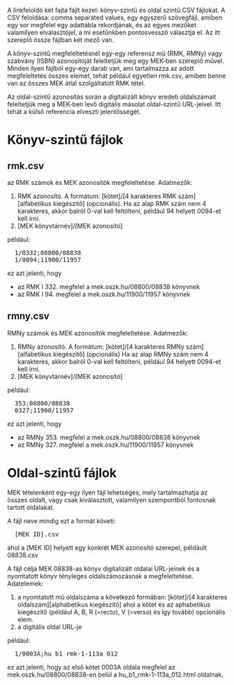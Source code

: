A linkfeloldó két fajta fájlt kezel: könyv-szintű és oldal szintű CSV fájlokat. A CSV 
feloldása: comma separated values, egy egyszerű szövegfájl, amiben egy sor megfelel egy 
adattábla rekordjának, és az egyes mezőket valamilyen elválasztójel, a mi esetünkben
pontosvessző választja el. Az itt szereplő össze fájlban két mező van.

A könyv-szintű megfeleltetésnél egy-egy referensz mű (RMK, RMNy) vagy szabvány (ISBN) azonosítóját
feleltetjük meg egy MEK-ben szereplő művel. Minden ilyen fájlból egy-egy darab van, ami tartalmazza
az adott megfeleltetés összes elemét, tehát például egyetlen rmk.csv, amiben benne van az összes MEK
átlal szolgáltatott RMK tétel.

Az oldal-szintű azonosítás során a digitalizált könyv eredeti oldalszámait feleltetjük meg 
a MEK-ben levő digitális másolat oldal-szintű URL-jeivel. Itt tehát a külső referencia elveszti 
jelentősségét.

# Könyv-szintű fájlok

## rmk.csv
az RMK számok és MEK azonosítók megfeleltetése. Adatmezők:

1) RMK azonosító. A formátum: [kötet]/[4 karakteres RMK szám][alfabetikus kiegészítő] (opcionális). 
Ha az alap RMK szám nem 4 karakteres, akkor balról 0-val kell feltölteni, például 94 helyett 0094-et kell
írni.
2) [MEK könyvtárnév]/[MEK azonosító]

például:
<pre>
  1/0332;08800/08838
  1/0094;11900/11957
</pre>
ez azt jelenti, hogy 
* az RMK I 332. megfelel a mek.oszk.hu/08800/08838 könyvnek
* az RMK I 94. megfelel a mek.oszk.hu/11900/11957 könyvnek

## rmny.csv
RMNy számok és MEK azonosítók megfeleltetése. Adatmezők:

1) RMNy azonosító. A formátum: [kötet]/[4 karakteres RMNy szám][alfabetikus kiegészítő] (opcionális)
Ha az alap RMNy szám nem 4 karakteres, akkor balról 0-val kell feltölteni, például 94 helyett 0094-et kell
írni.
2) [MEK könyvtárnév]/[MEK azonosító]

például:
<pre>
  353;08800/08838
  0327;11900/11957
</pre>
ez azt jelenti, hogy
* az RMNy 353. megfelel a mek.oszk.hu/08800/08838 könyvnek
* az RMNy 327. megfelel a mek.oszk.hu/11900/11957 könyvnek

# Oldal-szintű fájlok

MEK tételenként egy-egy ilyen fájl lehetséges, mely tartalmazhatja az összes oldalt, vagy csak kiválasztott,
valamilyen szempontból fontosnak tartott oldalakat.

A fájl neve mindig ezt a formát követi:
<pre>
  [MEK ID].csv
</pre>
ahol a [MEK ID] helyett egy konkrét MEK azonosító szerepel, példáult 08838.csv

A fájl célja MEK 08838-as könyv digitalizált oldalai URL-jeinek és a nyomtatott könyv tényleges
oldalszámozásnak a megfeleltetése. Adatelemek:

1) a nyomtatott mű oldalszáma a következő formában: 
[kötet]/[4 karakteres oldalszám][alphabetikus kiegészítő] ahol a kötet és az aphabetikus kiegészítő
(például A, B, R (=recto), V (=verso) és így tovább) opcionális elem.
2) a digitális oldal URL-je

például:
<pre>
  1/0003A;hu_b1_rmk-1-113a_012
</pre>
ez azt jelenti, hogy az első kötet 0003A oldala megfelel az mek.oszk.hu/08800/08838-en belül a hu_b1_rmk-1-113a_012.html oldalnak.
